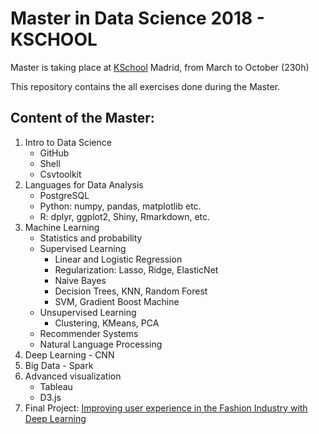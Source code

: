# Master in Data Science 2018 - KSCHOOL

Master is taking place at [KSchool](https://kschool.com/) Madrid, from March to October (230h)

This repository contains the all exercises done during the Master.

## Content of the Master:

1. Intro to Data Science
	- GitHub
	- Shell
	- Csvtoolkit
2. Languages for Data Analysis
    - PostgreSQL
	- Python: numpy, pandas, matplotlib etc.
	- R: dplyr, ggplot2, Shiny, Rmarkdown, etc.
3. Machine Learning
    - Statistics and probability
    - Supervised Learning
        - Linear and Logistic Regression 
        - Regularization: Lasso, Ridge, ElasticNet
        - Naive Bayes
        - Decision Trees, KNN, Random Forest
        - SVM, Gradient Boost Machine
    - Unsupervised Learning
        - Clustering, KMeans, PCA
    - Recommender Systems
    - Natural Language Processing
4. Deep Learning - CNN
5. Big Data - Spark
6. Advanced visualization
	- Tableau
	- D3.js
7.  Final Project: [Improving user experience in the Fashion Industry with Deep Learning](https://github.com/LorenzoChavez/master-data-science-final-project)
